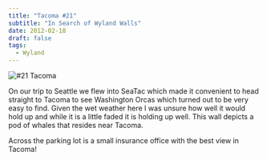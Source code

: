 ```yaml
---
title: "Tacoma #21"
subtitle: "In Search of Wyland Walls"
date: 2012-02-18
draft: false
tags:
  - Wyland
---
```


![#21 Tacoma](../images/21-tacoma.jpg)

On our trip to Seattle we flew into SeaTac which made it convenient to head straight to Tacoma to see Washington Orcas which turned out to be very easy to find. Given the wet weather here I was unsure how well it would hold up and while it is a little faded it is holding up well. This wall depicts a pod of whales that resides near Tacoma.

Across the parking lot is a small insurance office with the best view in Tacoma!
